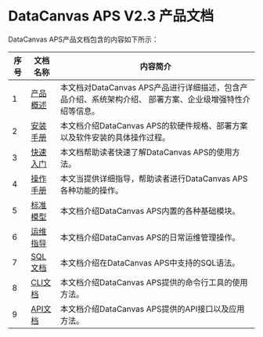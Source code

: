 # DataCanvas APS V2.3 产品文档DataCanvas APS产品文档包含的内容如下所示：| 序号 | 文档名称 | 内容简介 ||---------|---------|---------|| 1  | <a href="chan-pin-gai-shu.md">产品概述</a> |  本文档对DataCanvas APS产品进行详细描述，包含产品介绍、系统架构介绍、 部署方案、企业级增强特性介绍等信息。|| 2  | <a href="DataCanvas install/introduction.md">安装手册</a> |  本文档介绍DataCanvas APS的软硬件规格、部署方案以及软件安装的具体操作过程。 || 3 |<a href="getting started.md">快速入门</a>|本文档帮助读者快速了解DataCanvas APS的使用方法。||4|<a href="DataCanvas opera/operational guidance.md">操作手册</a>|本文当提供详细指导，帮助读者进行DataCanvas APS各种功能的操作。||5|<a href="biao-zhun-mo-xing.md">标准模型</a>|本文档介绍DataCanvas APS内置的各种基础模块。||6|<a href="DataCanvas yunwei/DataCanvas yunwei.md">运维指导</a>|本文档介绍DataCanvas APS的日常运维管理操作。||7|<a href="SQL/SQL1.md">SQL文档</a>|本文档介绍在DataCanvas APS中支持的SQL语法。||8|<a href="CLI/CLI.md">CLI文档</a>|本文档介绍DataCanvas APS提供的命令行工具的使用方法。||9|<a href="API/api.md">API文档</a>|本文档介绍DataCanvas APS提供的API接口以及应用方法。|  